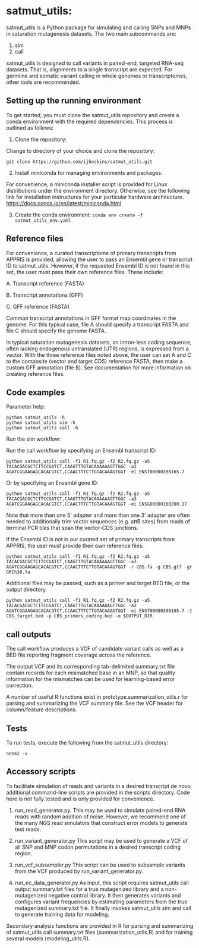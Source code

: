# satmut_utils:

satmut_utils is a Python package for simulating and calling SNPs and MNPs in saturation mutagenesis datasets. The two main subcommands are:
1. sim
2. call

satmut_utils is designed to call variants in paired-end, targeted RNA-seq datasets. That is, alignments to a single transcript are expected. For germline and somatic variant calling in whole genomes or transcriptomes, other tools are recommended.


## Setting up the running environment

To get started, you must clone the satmut_utils repository and create a conda environment with the required dependencies. This process is outlined as follows:

1. Clone the repository:

Change to directory of your choice and clone the repository:

```git clone https://github.com/ijhoskins/satmut_utils.git```

2. Install miniconda for managing environments and packages.

For convenience, a miniconda installer script is provided for Linux distributions under the environment directory. Otherwise, see the following link for installation instructures for your particular hardware architecture.
https://docs.conda.io/en/latest/miniconda.html

3. Create the conda environment:
```conda env create -f satmut_utils_env.yaml```


## Reference files

For convenience, a curated transcriptome of primary transcripts from APPRIS is provided, allowing the user to pass an Ensembl gene or transcript ID to satmut_utils. However, if the requested Ensembl ID is not found in this set, the user must pass their own reference files. These include:

A. Transcript reference (FASTA)

B. Transcript annotations (GFF)

C. GFF reference (FASTA)

Common transcript annotations in GFF format map coordinates in the genome. For this typical case, file A should specify a transcript FASTA and file C should specify the genome FASTA.

In typical saturation mutagenesis datasets, an intron-less coding sequence, often lacking endogenous untranslated (UTR) regions, is expressed from a vector. With the three reference files noted above, the user can set A and C to the composite (vector and target CDS) reference FASTA, then make a custom GFF annotation (file B). See documentation for more information on creating reference files.


## Code examples

Parameter help:
```
python satmut_utils -h
python satmut_utils sim -h
python satmut_utils call -h
```

Run the sim workflow:



Run the call workflow by specifying an Ensembl transcript ID:
```
python satmut_utils call -f1 R1.fq.gz -f2 R2.fq.gz -a5  TACACGACGCTCTTCCGATCT,CAAGTTTGTACAAAAAAGTTGGC -a3 AGATCGGAAGAGCACACGTCT,CCAACTTTCTTGTACAAAGTGGT -ei ENST00000398165.7
```

Or by specifying an Ensembl gene ID:
```
python satmut_utils call -f1 R1.fq.gz -f2 R2.fq.gz -a5  TACACGACGCTCTTCCGATCT,CAAGTTTGTACAAAAAAGTTGGC -a3 AGATCGGAAGAGCACACGTCT,CCAACTTTCTTGTACAAAGTGGT -ei ENSG00000160200.17
```

Note that more than one 5' adapter and more than one 3' adapter are often needed to additionally trim vector sequences (e.g. attB sites) from reads of terminal PCR tiles that span the vector-CDS junctions.

If the Ensembl ID is not in our curated set of primary transcripts from APPRIS, the user must provide their own reference files:
```
python satmut_utils call -f1 R1.fq.gz -f2 R2.fq.gz -a5  TACACGACGCTCTTCCGATCT,CAAGTTTGTACAAAAAAGTTGGC -a3 AGATCGGAAGAGCACACGTCT,CCAACTTTCTTGTACAAAGTGGT -r CBS.fa -g CBS.gtf -gr GRCh38.fa
```

Additional files may be passed, such as a primer and target BED file, or the output directory.
```
python satmut_utils call -f1 R1.fq.gz -f2 R2.fq.gz -a5  TACACGACGCTCTTCCGATCT,CAAGTTTGTACAAAAAAGTTGGC -a3 AGATCGGAAGAGCACACGTCT,CCAACTTTCTTGTACAAAGTGGT -ei ENST00000398165.7 -t CBS_target.bed -p CBS_primers_coding.bed -o $OUTPUT_DIR
```

## call outputs

The call workflow produces a VCF of candidate variant calls as well as a BED file reporting fragment coverage across the reference.

The output VCF and its corresponding tab-delimited summary.txt file contain records for each mismatched base in an MNP, so that quality information for the mismatches can be used for learning-based error correction.

A number of useful R functions exist in prototype.summarization_utils.r for parsing and summarizing the VCF summary file. See the VCF header for column/feature descriptions.


## Tests

To run tests, execute the following from the satmut_utils directory:

```
nose2 -v
```

## Accessory scripts

To facilitate simulation of reads and variants in a desired transcript de novo, additional command-line scripts are provided in the scripts directory. Code here is not fully tested and is only provided for convenience.

1. run_read_generator.py.
This may be used to simulate paired-end RNA reads with random addition of noise. However, we recommend one of the many NGS read simulators that construct error models to generate test reads.

2. run_variant_generator.py
This script may be used to generate a VCF of all SNP and MNP codon permutations in a desired transcript coding region.

3. run_vcf_subsampler.py
This script can be used to subsample variants from the VCF produced by run_variant_generator.py.

4. run_ec_data_generator.py
As input, this script requires satmut_utils call output summary.txt files for a true mutagenized library and a non-mutagenized negative control library. It then generates variants and configures variant frequencies by estimating parameters from the true mutagenized summary.txt file. It finally invokes satmut_utils sim and call to generate training data for modeling.

Secondary analysis functions are provided in R for parsing and summarizing of satmut_utils call summary.txt files (summarization_utils.R) and for training several models (modeling_utils.R).

